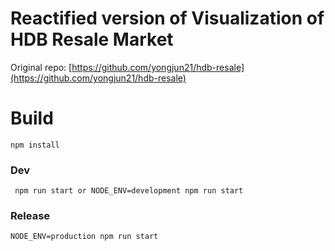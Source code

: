 # Reactified version of Visualization of HDB Resale Market

Original repo: [https://github.com/yongjun21/hdb-resale](https://github.com/yongjun21/hdb-resale)

# Build

`npm install`

### Dev

```
 npm run start or NODE_ENV=development npm run start

```

### Release

```
NODE_ENV=production npm run start

```